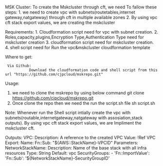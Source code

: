 MSK Cluster:
      To create the Mskcluster through cft, we need To fallow these steps:
          1. we need to create vpc with subnets(routetables,internet gateway,natgateway) through cft in multiple  available zones
          2. By using vpc cft stack export values, we are creating the mskcluster

Requirements:
    1. Cloudformation script  need for vpc with subnet creation.
    2. Roles,capacity,plugins,Encryption Type,Authentication Type need for mskcluster creation
    3. cloudformation script need for mskcluster creation.
    4. shell script need for Run the vpc&mskcluster cloudformation template

Where to get:
 
     Via Github:
               Download the cloudformation code and shell script from this url "https://github.com/cjpcloud/mskrepo.git"
                  
Usage:
  1. we need to clone the mskrepo by using below command
      git clone https://github.com/cjpcloud/mskrepo.git
  2. Once clone the repo then we need the run the script.sh file
      sh script.sh

Note:     Whenever run the Shell script intially create the vpc with subnets(routable,internetgateway,natgateway with assosiation,stack outputs). 
    By using vpc cft stack export values, we are Impliment the mskcluster cft.

Outputs:
  VPC:
    Description: A reference to the created VPC
    Value: !Ref VPC
    Export:
      Name:
        Fn::Sub: "${AWS::StackName}-VPCID"  
Parameters:
   NetworkStackName:
    Description: Name of the base stack with all infra resources
    Type: String
    Default: vpc
  SecurityGroups:
          - 'Fn::ImportValue':
              'Fn::Sub': '${NetworkStackName}-SecurityGroupID'
   
